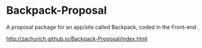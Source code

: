 # Backpack-Proposal
A proposal package for an app/site called Backpack, coded in the Front-end

http://zachurich.github.io/Backpack-Proposal/index.html
